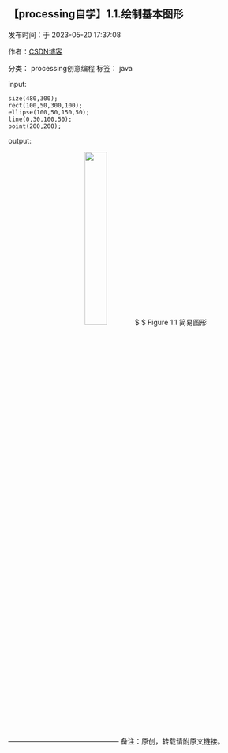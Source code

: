 ## 【processing自学】1.1.绘制基本图形

发布时间：于 2023-05-20 17:37:08

作者：[CSDN博客](https://blog.csdn.net/liaowang010)

分类： processing创意编程  标签： java

 input:

```
size(480,300);
rect(100,50,300,100);
ellipse(100,50,150,50);
line(0,30,100,50);
point(200,200);
```

output:

<center>
<img src="https://img-blog.csdnimg.cn/464bdd91de43404781f4e6ad7e8217b9.png" width="30%" height="30%" />
$ $
Figure 1.1 简易图形
</center>

————————————————
备注：原创，转载请附原文链接。
